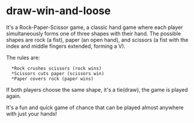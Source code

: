 # draw-win-and-loose
It's a Rock-Paper-Scissor game, a classic hand game where each player simultaneously forms one of three shapes with their hand. The possible shapes are rock (a fist), paper (an open hand), and scissors (a fist with the index and middle fingers extended, forming a V).

The rules are:

      *Rock crushes scissors (rock wins)
      *Scissors cuts paper (scissors win)
      *Paper covers rock (paper wins)
      
If both players choose the same shape, it's a tie(draw), the game is played again.

It's a fun and quick game of chance that can be played almost anywhere with just your hands!



